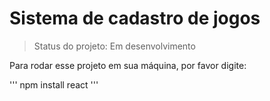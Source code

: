 # Sistema de cadastro de jogos

> Status do projeto: Em desenvolvimento

Para rodar esse projeto em sua máquina, por favor digite:

'''
npm install react
'''
